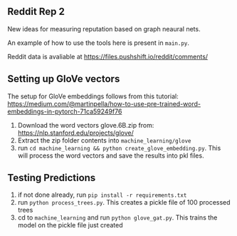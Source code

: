## Reddit Rep 2

New ideas for measuring reputation based on graph neaural nets.

An example of how to use the tools here is present in `main.py`.

Reddit data is avaliable at https://files.pushshift.io/reddit/comments/

## Setting up GloVe vectors

The setup for GloVe embeddings follows from this tutorial: https://medium.com/@martinpella/how-to-use-pre-trained-word-embeddings-in-pytorch-71ca59249f76

1. Download the word vectors glove.6B.zip from: https://nlp.stanford.edu/projects/glove/
2. Extract the zip folder contents into `machine_learning/glove`
3. run `cd machine_learning && python create_glove_embedding.py`. This will process the word vectors and save the results into pkl files.


## Testing Predictions

1. if not done already, run `pip install -r requirements.txt`
2. run `python process_trees.py`. This creates a pickle file of 100 processed trees
3. cd to `machine_learning` and run `python glove_gat.py`. This trains the model on the pickle file just created
